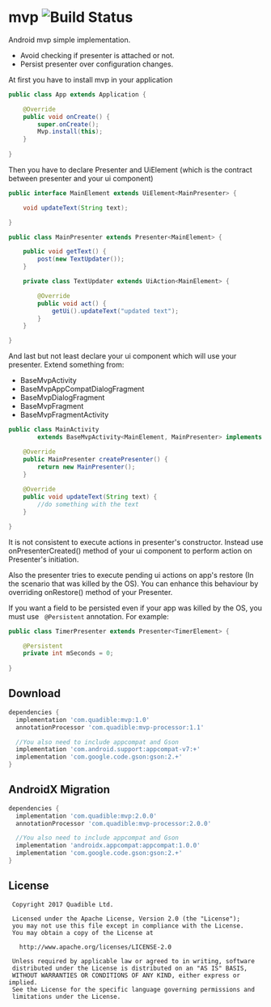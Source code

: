 # mvp ![Build Status](https://travis-ci.com/St4B/mvp.svg?branch=master)
Android mvp simple implementation.

 * Avoid checking if presenter is attached or not.
 * Persist presenter over configuration changes.

At first you have to install mvp in your application
```java
public class App extends Application { 

    @Override
    public void onCreate() {
        super.onCreate();
        Mvp.install(this);
    }
    
}
```

Then you have to declare Presenter and UiElement (which is the contract between presenter and your ui component)
```java
public interface MainElement extends UiElement<MainPresenter> {

    void updateText(String text);

}

public class MainPresenter extends Presenter<MainElement> {

    public void getText() {
        post(new TextUpdater());
    }

    private class TextUpdater extends UiAction<MainElement> {

        @Override
        public void act() { 
            getUi().updateText("updated text");
        }
    }

}
```
And last but not least declare your ui component which will use your presenter. Extend something from:
  * BaseMvpActivity
  * BaseMvpAppCompatDialogFragment
  * BaseMvpDialogFragment
  * BaseMvpFragment
  * BaseMvpFragmentActivity
```java
public class MainActivity
        extends BaseMvpActivity<MainElement, MainPresenter> implements MainElement {

    @Override
    public MainPresenter createPresenter() {
        return new MainPresenter();
    }
    
    @Override
    public void updateText(String text) {
        //do something with the text
    }

}
```

It is not consistent to execute actions in presenter's constructor. Instead use onPresenterCreated() method of your ui component to perform action on Presenter's initiation.

Also the presenter tries to execute pending ui actions on app's restore (In the scenario that was killed by the OS). You can enhance this behaviour by overriding onRestore() method of your Presenter.

If you want a field to be persisted even if your app was killed by the OS, you must use ``` @Persistent``` annotation. For example:

```java
public class TimerPresenter extends Presenter<TimerElement> {

    @Persistent
    private int mSeconds = 0;
    
}
```

Download
--------

```groovy
dependencies {
  implementation 'com.quadible:mvp:1.0'
  annotationProcessor 'com.quadible:mvp-processor:1.1'

  //You also need to include appcompat and Gson
  implementation 'com.android.support:appcompat-v7:+'
  implementation 'com.google.code.gson:gson:2.+'
}
```

AndroidX Migration
--------

```groovy
dependencies {
  implementation 'com.quadible:mvp:2.0.0'
  annotationProcessor 'com.quadible:mvp-processor:2.0.0'

  //You also need to include appcompat and Gson
  implementation 'androidx.appcompat:appcompat:1.0.0'
  implementation 'com.google.code.gson:gson:2.+'
}
```

## License
```
 Copyright 2017 Quadible Ltd.
 
 Licensed under the Apache License, Version 2.0 (the "License");
 you may not use this file except in compliance with the License.
 You may obtain a copy of the License at
 
   http://www.apache.org/licenses/LICENSE-2.0
 
 Unless required by applicable law or agreed to in writing, software
 distributed under the License is distributed on an "AS IS" BASIS,
 WITHOUT WARRANTIES OR CONDITIONS OF ANY KIND, either express or implied.
 See the License for the specific language governing permissions and
 limitations under the License.
```
